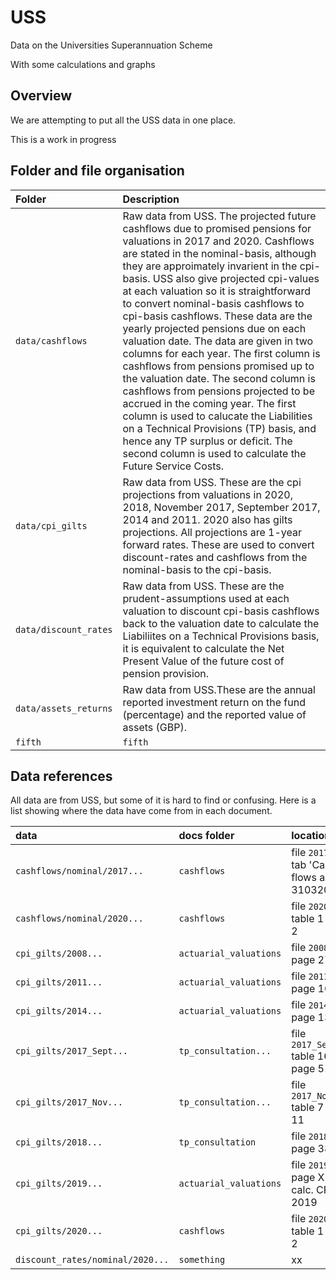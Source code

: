 # USS
Data on the Universities Superannuation Scheme

With some calculations and graphs

## Overview

We are attempting to put all the USS data in one place.

This is a work in progress


## Folder and file organisation

| Folder | Description  |
|:--|:--|
| `data/cashflows`|Raw data from USS. The projected future cashflows due to promised pensions for valuations in 2017 and 2020. Cashflows are stated in the nominal-basis, although they are approimately invarient in the cpi-basis. USS also give projected cpi-values at each valuation so it is straightforward to convert nominal-basis cashflows to cpi-basis cashflows. These data are the yearly projected pensions due on each valuation date. The data are given in two columns for each year. The first column is cashflows from pensions promised up to the valuation date. The second column is cashflows from pensions projected to be accrued in the coming year. The first column is used to calucate the Liabilities on a Technical Provisions (TP) basis, and hence any TP surplus or deficit. The second column is used to calculate the Future Service Costs. |   
| `data/cpi_gilts`|  Raw data from USS. These are the cpi projections from valuations in 2020, 2018, November 2017, September 2017, 2014 and 2011. 2020 also has gilts projections. All projections are 1-year forward rates. These are used to convert discount-rates and cashflows from the nominal-basis to the cpi-basis.  |
| `data/discount_rates` | Raw data from USS. These are the prudent-assumptions used at each valuation to discount cpi-basis cashflows back to the valuation date to calculate the Liabiliites on a Technical Provisions basis, it is equivalent to calculate the Net Present Value of the future cost of pension provision.|  
| `data/assets_returns` | Raw data from USS.These are the annual reported investment return on the fund (percentage) and the reported value of assets (GBP).|  
| `fifth` |`fifth` | fifth blah|

## Data references

All data are from USS, but some of it is hard to find or confusing. Here is a list showing where the data have come from in each document. 

| data | docs folder | location  |
|:--|:--|:--|
| `cashflows/nominal/2017...` |`cashflows` | file `2017...` tab 'Cash flows as at 31032017' |
| `cashflows/nominal/2020...` |`cashflows` | file `2020...` table 1 page 2 |
| `cpi_gilts/2008...` |`actuarial_valuations` | file `2008...` page 27 |
| `cpi_gilts/2011...` |`actuarial_valuations` | file `2011...` page 16 |
| `cpi_gilts/2014...` |`actuarial_valuations` | file `2014...` page 13 |
| `cpi_gilts/2017_Sept...` |`tp_consultation...` | file `2017_Sept...` table 16 page 51|
| `cpi_gilts/2017_Nov...` |`tp_consultation...` | file `2017_Nov...` table 7 page 11|
| `cpi_gilts/2018...` |`tp_consultation` | file `2018...` page 38 |
| `cpi_gilts/2019...` |`actuarial_valuations` | file `2019...` page X jg to calc. CPI 2019 |
| `cpi_gilts/2020...` |`cashflows` | file `2020...` table 1 page 2 |
| `discount_rates/nominal/2020...` |`something` | xx |


